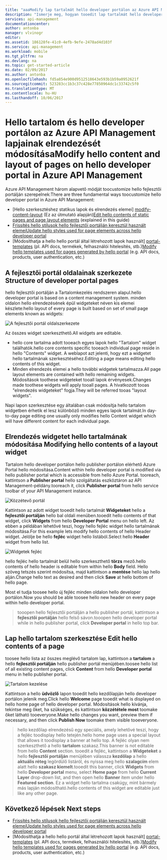 ```yaml
---
title: "aaaModify lap tartalmát hello developer portálon az Azure API Management |} Microsoft Docs"
description: "Ismerje meg, hogyan tooedit lap tartalmát hello developer portálon az Azure API Management."
services: api-management
documentationcenter: 
author: antonba
manager: vlvinogr
editor: 
ms.assetid: 186128fe-41c0-4efb-9efe-2478ad4d103f
ms.service: api-management
ms.workload: mobile
ms.tgt_pltfrm: na
ms.devlang: na
ms.topic: get-started-article
ms.date: 02/09/2017
ms.author: antonba
ms.openlocfilehash: fd5a854e900d9512518643e593b1b59a0952621f
ms.sourcegitcommit: 523283cc1b3c37c428e77850964dc1c33742c5f0
ms.translationtype: MT
ms.contentlocale: hu-HU
ms.lasthandoff: 10/06/2017
---
```

# <a name="modify-hello-content-and-layout-of-pages-on-hello-developer-portal-in-azure-api-management"></a><span data-ttu-id="fc4b0-103">Hello tartalom és hello developer portálon az Azure API Management lapjainak elrendezését módosítása</span><span class="sxs-lookup"><span data-stu-id="fc4b0-103">Modify hello content and layout of pages on hello developer portal in Azure API Management</span></span>
<span data-ttu-id="fc4b0-104">Azure API Management három alapvető módját toocustomize hello fejlesztői portálján szerepelnek:</span><span class="sxs-lookup"><span data-stu-id="fc4b0-104">There are three fundamental ways toocustomize hello developer portal in Azure API Management:</span></span>

* <span data-ttu-id="fc4b0-105">[Hello szerkesztéshez statikus lapok és elrendezés elemei] [ modify-content-layout] (Ez az útmutató alapján)</span><span class="sxs-lookup"><span data-stu-id="fc4b0-105">[Edit hello contents of static pages and page layout elements][modify-content-layout] (explained in this guide)</span></span>
* <span data-ttu-id="fc4b0-106">[Frissítés hello stílusok hello fejlesztői portálján keresztül használt elemei][customize-styles]</span><span class="sxs-lookup"><span data-stu-id="fc4b0-106">[Update hello styles used for page elements across hello developer portal][customize-styles]</span></span>
* <span data-ttu-id="fc4b0-107">[Módosíthatja a hello hello portál által létrehozott lapok használt] [ portal-templates] (pl. API docs, termékek, felhasználói hitelesítés, stb.)</span><span class="sxs-lookup"><span data-stu-id="fc4b0-107">[Modify hello templates used for pages generated by hello portal][portal-templates] (e.g. API docs, products, user authentication, etc.)</span></span>

## <span data-ttu-id="fc4b0-108"><a name="page-structure"></a>A fejlesztői portál oldalainak szerkezete</span><span class="sxs-lookup"><span data-stu-id="fc4b0-108"><a name="page-structure"> </a>Structure of developer portal pages</span></span>

<span data-ttu-id="fc4b0-109">hello fejlesztői portálján a Tartalomkezelés rendszeren alapul.</span><span class="sxs-lookup"><span data-stu-id="fc4b0-109">hello developer portal is based on a content management system.</span></span> <span data-ttu-id="fc4b0-110">minden oldalon hello elrendezésének épül widgeteket néven kis elemei készlete:</span><span class="sxs-lookup"><span data-stu-id="fc4b0-110">hello layout of every page is built based on set of small page elements known as widgets:</span></span>

![A fejlesztői portál oldalszerkezete][api-management-customization-widget-structure]

<span data-ttu-id="fc4b0-112">Az összes widget szerkeszthető.</span><span class="sxs-lookup"><span data-stu-id="fc4b0-112">All widgets are editable.</span></span> 
* <span data-ttu-id="fc4b0-113">hello core tartalma adott tooeach egyes lapok hello "Tartalom" widget találhatók.</span><span class="sxs-lookup"><span data-stu-id="fc4b0-113">hello core contents specific tooeach individual page reside in hello "Contents" widget.</span></span> <span data-ttu-id="fc4b0-114">A weblapot azt jelenti, hogy ezt a widgetet hello tartalmának szerkesztéséhez.</span><span class="sxs-lookup"><span data-stu-id="fc4b0-114">Editing a page means editing hello contents of this widget.</span></span>
* <span data-ttu-id="fc4b0-115">Minden elrendezés elemei a hello további widgetek tartalmazza.</span><span class="sxs-lookup"><span data-stu-id="fc4b0-115">All page layout elements are contained with hello remaining widgets.</span></span> <span data-ttu-id="fc4b0-116">Módosítások toothese widgeteket tooall lapok érvényesek.</span><span class="sxs-lookup"><span data-stu-id="fc4b0-116">Changes made toothese widgets will apply tooall pages.</span></span> <span data-ttu-id="fc4b0-117">A hivatkozott tooas "elrendezés widgeteket" fogja.</span><span class="sxs-lookup"><span data-stu-id="fc4b0-117">They will be referred tooas "layout widgets".</span></span>

<span data-ttu-id="fc4b0-118">Napi lapon szerkesztése egy általában csak módosítja hello tartalom widgetben érhetik el lesz különböző minden egyes lapok tartalmát.</span><span class="sxs-lookup"><span data-stu-id="fc4b0-118">In day-to-day page editing one usually only modifies hello Content widget which will have different content for each individual page.</span></span>

## <span data-ttu-id="fc4b0-119"><a name="modify-layout-widget"></a>Elrendezés widgetet hello tartalmának módosítása</span><span class="sxs-lookup"><span data-stu-id="fc4b0-119"><a name="modify-layout-widget"> </a>Modifying hello contents of a layout widget</span></span>

<span data-ttu-id="fc4b0-120">Tartalom hello developer portálon hello publisher portálon elérhető Azure Portal hello módosítása.</span><span class="sxs-lookup"><span data-stu-id="fc4b0-120">Content within hello developer portal is modified via hello publisher portal which is accessible from hello Azure Portal.</span></span> <span data-ttu-id="fc4b0-121">tooreach, kattintson a **Publisher portal** hello szolgáltatás eszköztáron az API Management-példány.</span><span class="sxs-lookup"><span data-stu-id="fc4b0-121">tooreach it, click **Publisher portal** from hello service toolbar of your API Management instance.</span></span>

![Közzétevő portál][api-management-management-console]

<span data-ttu-id="fc4b0-123">Kattintson az adott widget tooedit hello tartalmát **Widgeteket** hello a **fejlesztői portálján** hello bal oldali menüben.</span><span class="sxs-lookup"><span data-stu-id="fc4b0-123">tooedit hello contents of that widget, click **Widgets** from hello **Developer Portal** menu on hello left.</span></span> <span data-ttu-id="fc4b0-124">Az ebben a példában lehetővé teszi, hogy hello fejléc widget hello tartalmának módosítása.</span><span class="sxs-lookup"><span data-stu-id="fc4b0-124">For this example lets modify hello contents of hello Header widget.</span></span> <span data-ttu-id="fc4b0-125">Jelölje be hello **fejléc** widget hello listából.</span><span class="sxs-lookup"><span data-stu-id="fc4b0-125">Select hello **Header** widget from hello list.</span></span>

![Widgetek fejléc][api-management-widgets-header]

<span data-ttu-id="fc4b0-127">hello fejléc hello tartalmát belül hello szerkeszthető **törzs** mező.</span><span class="sxs-lookup"><span data-stu-id="fc4b0-127">hello contents of hello header is editable from within hello **Body** field.</span></span> <span data-ttu-id="fc4b0-128">Hello szöveg tetszés szerint módosítsa, majd kattintson a **mentése** hello lap hello alján.</span><span class="sxs-lookup"><span data-stu-id="fc4b0-128">Change hello text as desired and then click **Save** at hello bottom of hello page.</span></span>

<span data-ttu-id="fc4b0-129">Most el tudja toosee hello új fejléc minden oldalon hello developer portálon.</span><span class="sxs-lookup"><span data-stu-id="fc4b0-129">Now you should be able toosee hello new header on every page within hello developer portal.</span></span>

> <span data-ttu-id="fc4b0-130">tooopen hello fejlesztői portálján a hello publisher portál, kattintson a **fejlesztői portálján** hello felső sávon.</span><span class="sxs-lookup"><span data-stu-id="fc4b0-130">tooopen hello developer portal while in hello publisher portal, click **Developer portal** in hello top bar.</span></span>
> 
> 

## <span data-ttu-id="fc4b0-131"><a name="edit-page-contents"></a>Lap hello tartalom szerkesztése</span><span class="sxs-lookup"><span data-stu-id="fc4b0-131"><a name="edit-page-contents"> </a>Edit hello contents of a page</span></span>

<span data-ttu-id="fc4b0-132">toosee hello lista az összes meglévő tartalom lap, kattintson a **tartalom** a hello **fejlesztői portálján** hello publisher portál menüjében.</span><span class="sxs-lookup"><span data-stu-id="fc4b0-132">toosee hello list of all existing content pages, click **Content** from hello **Developer portal** menu in hello publisher portal.</span></span>

![Tartalom kezelése][api-management-customization-manage-content]

<span data-ttu-id="fc4b0-134">Kattintson a hello **üdvözlő** lapon tooedit hello kezdőlapján hello developer portálon jelenik meg.</span><span class="sxs-lookup"><span data-stu-id="fc4b0-134">Click hello **Welcome** page tooedit what is displayed on hello home page of hello developer portal.</span></span> <span data-ttu-id="fc4b0-135">Módosítások hello kívánja, tekintse meg őket, ha szükséges, és kattintson **közzététele most** toomake őket látható tooeveryone.</span><span class="sxs-lookup"><span data-stu-id="fc4b0-135">Make hello changes you want, preview them if necessary, and then click **Publish Now** toomake them visible tooeveryone.</span></span>

> <span data-ttu-id="fc4b0-136">hello kezdőlap elrendezésű egy speciális, amely lehetővé teszi, hogy a fejléc toodisplay hello tetején.</span><span class="sxs-lookup"><span data-stu-id="fc4b0-136">hello home page uses a special layout that allows it toodisplay a banner at hello top.</span></span> <span data-ttu-id="fc4b0-137">A fejléc olyan nem szerkeszthető a hello **tartalom** szakasz.</span><span class="sxs-lookup"><span data-stu-id="fc4b0-137">This banner is not editable from hello **Content** section.</span></span> <span data-ttu-id="fc4b0-138">tooedit a fejléc, kattintson a **Widgeteket** a hello **fejlesztői portálján** menüjében válassza **kezdőlap** a hello **aktuális réteg** legördülő listáról, és nyissa meg hello **szalagcím** elem alatt hello **szakasz kiemelt**.</span><span class="sxs-lookup"><span data-stu-id="fc4b0-138">tooedit this banner, click **Widgets** from hello **Developer portal** menu, select **Home page** from hello **Current Layer** drop-down list, and then open hello **Banner** item under hello **Featured section**.</span></span> <span data-ttu-id="fc4b0-139">Ez a widget hello tartalma csakúgy, mint bármely más lapján módosítható.</span><span class="sxs-lookup"><span data-stu-id="fc4b0-139">hello contents of this widget are editable just like any other page.</span></span>
> 
> 

## <span data-ttu-id="fc4b0-140"><a name="next-steps"></a>Következő lépések</span><span class="sxs-lookup"><span data-stu-id="fc4b0-140"><a name="next-steps"> </a>Next steps</span></span>
* <span data-ttu-id="fc4b0-141">[Frissítés hello stílusok hello fejlesztői portálján keresztül használt elemei][customize-styles]</span><span class="sxs-lookup"><span data-stu-id="fc4b0-141">[Update hello styles used for page elements across hello developer portal][customize-styles]</span></span>
* <span data-ttu-id="fc4b0-142">[Módosíthatja a hello hello portál által létrehozott lapok használt] [ portal-templates] (pl. API docs, termékek, felhasználói hitelesítés, stb.)</span><span class="sxs-lookup"><span data-stu-id="fc4b0-142">[Modify hello templates used for pages generated by hello portal][portal-templates] (e.g. API docs, products, user authentication, etc.)</span></span>

[Structure of developer portal pages]: #page-structure
[Modifying hello contents of a layout widget]: #modify-layout-widget
[Edit hello contents of a page]: #edit-page-contents
[Next steps]: #next-steps

[modify-content-layout]: api-management-modify-content-layout.md
[customize-styles]: api-management-customize-styles.md
[portal-templates]: api-management-developer-portal-templates.md

[api-management-customization-widget-structure]: ./media/api-management-modify-content-layout/portal-widget-structure.png
[api-management-management-console]: ./media/api-management-modify-content-layout/api-management-management-console.png
[api-management-widgets-header]: ./media/api-management-modify-content-layout/api-management-widgets-header.png
[api-management-customization-manage-content]: ./media/api-management-modify-content-layout/api-management-customization-manage-content.png
